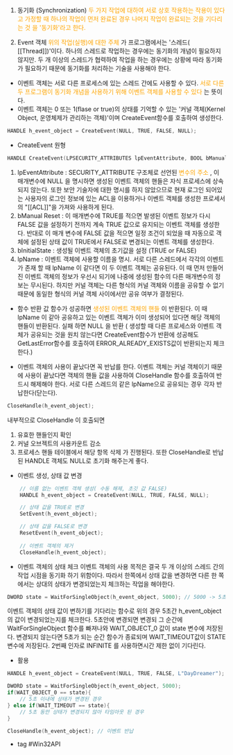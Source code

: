 1. 동기화 (Synchronization)
<span style="color:orange">두 가지 작업에 대하여 서로 상호 작용하는 작용이 있다고 가정할 때 하나의 작업이 먼저 완료된 경우 나머지 작업이 완료되는 것을 기다리는 것</sapn> 을 '동기화'라고 한다.

2. Event  객체
 <span style= "color:orange;">위의 작업(실행)에 대한 주체</span> 가 프로그램에서는 '스레드( [[Thread]])'이다.
 하나의 스레드로 작업하는 경우에는 동기화의 개념이 필요하지 않지만. 두 개 이상의 스레드가 협력하여 작업을 하는 경우에는 상황에 따라 동기화가 필요하기 때문에 동기화를 처리하는 기술을 사용해야 한다.

- 이벤트 객체는 서로 다른 프로세스에 있는 스레드 간에도 사용할 수 있다. <span style="color:orange">서로 다른 두 프로그램이 동기화 개념을 사용하기 위해 이벤트 객체를 사용할 수 있다</span> 는 뜻이다.
- 이벤트 객체는 0 또는 1(flase or true)의 상태를 기억할 수 있는 '커널 객체(Kernel Object, 운영체제가 관리하는 객체)'이며 CreateEvent함수를 호출하여 생성한다.
```c++
HANDLE h_event_object = CreateEvent(NULL, TRUE, FALSE, NULL);
```
- CreateEvent 원형
```c++
HANDLE CreateEvent(LPSECURITY_ATTRIBUTES lpEventAttribute, BOOL bManualReset, BOOL bInitialState, LPCTSTR lpName);
```
1. lpEventAttribute : SECURITY_ATTRIBUTE 구조체로 선언된 <span style="color:orange">변수의 주소</span> , 이 매개변수에 NULL 을 명시하면 생성된 이벤트 객체의 핸들은 자식 프로세스에 상속 되지 않는다. 또한 보안 기술자에 대한 명시를 하지 않았으므로 현재 로그인 되어있는 사용자의 로그인 정보에 있는 ACL을 이용하거나 이벤트 객체를 생성한 프로세서의 "[[ACL]]"을 가져와 사용하게 된다.
2. bManual Reset : 이 매개변수에 TRUE를 적으면 발생된 이벤트 정보가 다시 FALSE 값을 설정하기 전까지 계속 TRUE 값으로 유지되는 이벤트 객체를 생성한다. 반대로 이 매개 변수에 FALSE 값을 적으면 일정 조건이 되었을 때 자동으로 객체에 설정된 상태 값이 TRUE에서 FALSE로 변경되는 이벤트 객체를 생성한다.
3. bInitialState : 생성될 이벤트 객체의 초기값을 설정 (TRUE or FALSE)
4. lpName : 이벤트 객체에 사용할 이름을 명시. 서로 다른 스레드에서 각각의 이벤트가 존재 할 때 lpName 이 같다면 이 두 이벤트 객체는 공유된다. 이 때 먼저 만들어진 이벤트 객체의 정보가 우선시 되기에 나중에 생성된 함수의 다른 매개변수의 정보는 무시된다. 하지만 커널 객체는 다른 형식의 커널 객체와 이름을 공유할 수 없기 때문에 동일한 형식의 커널 객체 사이에서만 공유 여부가 결정된다.

- 함수 반환 값
함수가 성공하면 <span style="color:orange">생성된 이벤트 객체의 핸들</span> 이 반환된다.
이 때 lpName 이 같아 공유하고 있는 이벤트 객체가 이미 생성되어 있다면 해당 객체의 핸들이 반환된다. 실패 하면 NULL 을 반환
( 생성할 때 다른 프로세스와 이벤트 객체가 공유되는 것을 원치 않는다면 CreateEvent함수가 반환에 성공해도 GetLastError함수를 호출하여 ERROR_ALREADY_EXISTS값이 반환되는지 체크한다.)

- 이벤트 객체의 사용이 끝났다면 꼭 반납를 한다.
이벤트 객체는 커널 객체이기 때문에 사용이 끝났다면 객체의 핸들 값을 사용하여 CloseHandle 함수를 호출하여 반드시 해제해야 한다. 서로 다른 스레드의 같은 lpName으로 공유되는 경우 각자 반납한다(닫는다).
```c++
CloseHandle(h_event_object);
```
내부적으로  CloseHandle 이 호출되면
1. 유효한 핸들인지 확인
2. 커널 오브젝트의 사용카운트 감소
3. 프로세스 핸들 테이블에서 해당 항목 삭제
가 진행된다. 또한 CloseHandle로 반납된 HANDLE 객체도 NULL로 초기화 해주는게 좋다.


- 이벤트 생성, 상태 값 변경 
```c++
	// 이름 없는 이벤트 객체 생성( 수동 해제, 초깃 값 FALSE)
	HANDLE h_event_object = CreateEvent(NULL, TRUE, FALSE, NULL);

	// 상태 값을 TRUE로 변경
	SetEvent(h_event_object);

	// 상태 값을 FALSE로 변경
	ResetEvent(h_event_object);
	
	// 이벤트 객체의 제거
	CloseHandle(h_event_object);
```


- 이벤트 객체의 상태 체크
이벤트 객체의 사용 목적은 결국 두 개 이상의 스레드 간의 작업 시점을 동기화 하기 위함이다. 따라서 한쪽에서 상태 값을 변경하면 다른 한 쪽에서는 상대의 상태가 변경되었는지 체크하는 작업을 해야한다.
```c++
DWORD state = WaitForSingleObject(h_event_object, 5000); // 5000 -> 5초
```
이벤트 객체의 상태 값이 변하기를 기다리는 함수로 위의 경우 5초간 h_event_object의 값이 변경되었는지를 체크한다. 5초안에 변경되면 변경되 그 순간에 WaitForSingleObject 함수를 빠져나와 WAIT_OBJECT_0 값이 state 변수에 저장된다. 변경되지 않는다면 5초가 되는 순간 함수가 종료되며 WAIT_TIMEOUT값이 STATE 변수에 저장된다. 2번째 인자로 INFINITE 를 사용하면시간 제한 없이 기다린다.

- 활용
```C++
HANDLE h_event_object = CreateEvent(NULL, TRUE, FALSE, L"DayDreamer");

DWORD state = WaitForSingleObject(h_event_object, 5000);
if(WAIT_OBJECT_0 == state){
	// 5초 이내에 상태가 변경된 경우
} else if(WAIT_TIMEOUT == state){
	// 5초 동안 상태가 변경되지 않아 타임아웃 된 경우
}

CloseHandle(h_event_object); // 이벤트 반납
```

- tag
#Win32API